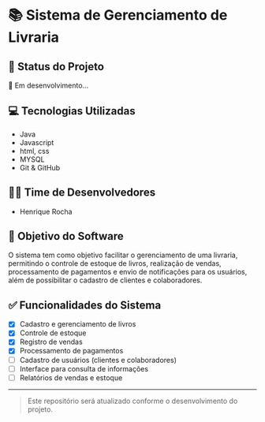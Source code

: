 # 📚 Sistema de Gerenciamento de Livraria

## 📌 Status do Projeto
🚧 Em desenvolvimento...

## 💻 Tecnologias Utilizadas
- Java  
- Javascript
- html, css
- MYSQL
- Git & GitHub

## 👨‍💻 Time de Desenvolvedores
- Henrique Rocha

## 🎯 Objetivo do Software
O sistema tem como objetivo facilitar o gerenciamento de uma livraria, permitindo o controle de estoque de livros, realização de vendas, processamento de pagamentos e envio de notificações para os usuários, além de possibilitar o cadastro de clientes e colaboradores.

## ✅ Funcionalidades do Sistema
- [x] Cadastro e gerenciamento de livros  
- [x] Controle de estoque  
- [x] Registro de vendas  
- [x] Processamento de pagamentos  
- [ ] Cadastro de usuários (clientes e colaboradores)  
- [ ] Interface para consulta de informações  
- [ ] Relatórios de vendas e estoque  

---

> Este repositório será atualizado conforme o desenvolvimento do projeto.
